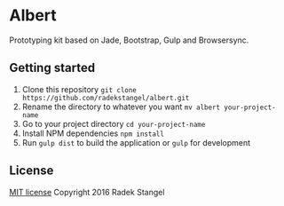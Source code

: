 # Albert

Prototyping kit based on Jade, Bootstrap, Gulp and Browsersync.

## Getting started

1. Clone this repository `git clone https://github.com/radekstangel/albert.git`
2. Rename the directory to whatever you want `mv albert your-project-name`
3. Go to your project directory `cd your-project-name`
4. Install NPM dependencies `npm install`
5. Run `gulp dist` to build the application or `gulp` for development

## License

[MIT license](http://opensource.org/licenses/MIT)
Copyright 2016 Radek Stangel
